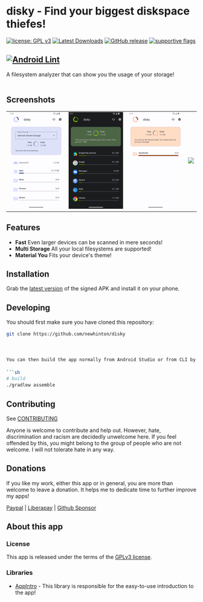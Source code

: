# disky - Find your biggest diskspace thiefes!
[![license: GPL v3](https://img.shields.io/badge/License-GPLv3-blue.svg)](https://github.com/newhinton/disky/blob/master/LICENSE) [![Latest Downloads](https://img.shields.io/github/downloads/newhinton/disky/latest/total
)](https://github.com/newhinton/disky/releases) [![GitHub release](https://img.shields.io/github/v/release/newhinton/disky?include_prereleases)](https://github.com/newhinton/disky/releases/latest)
[![supportive flags](https://img.shields.io/badge/support-🇺🇦_🏳️‍⚧_🏳️‍🌈-4aad4e)](https://felixnuesse.de/disky)

[![Android Lint](https://github.com/newhinton/timed-silence/actions/workflows/lint.yml/badge.svg)](https://github.com/newhinton/disky/actions/workflows/lint.yml)
-----------
A filesystem analyzer that can show you the usage of your storage!
<br/>
<br/>

Screenshots
-----------

<table>
  <tr style="border:none">
    <td style="border:none">
      <img src="fastlane/metadata/android/en-US/images/phoneScreenshots/1.png" width="180vh" />
    </td>
    <td style="border:none">
      <img src="fastlane/metadata/android/en-US/images/phoneScreenshots/2.png" width="180vh" />
    </td>
    <td style="border:none">
      <img src="fastlane/metadata/android/en-US/images/phoneScreenshots/3.png" width="180vh" />
    </td>
    <td style="border:none">
      <img src="fastlane/metadata/android/en-US/images/phoneScreenshots/4.png" width="180vh" />
    </td>
  </tr>
</table>




Features
--------

- **Fast** Even larger devices can be scanned in mere seconds!
- **Multi Storage** All your local filesystems are supported!
- **Material You** Fits your device's theme!

Installation
------------
Grab the [latest version](https://github.com/newhinton/disky/releases/latest) of the signed APK and install it on your phone.


Developing
------------

You should first make sure you have cloned this repository:


```sh
git clone https://github.com/newhinton/disky



You can then build the app normally from Android Studio or from CLI by running:

```sh
# build
./gradlew assemble

```


Contributing
------------
See [CONTRIBUTING](./CONTRIBUTING.md)

Anyone is welcome to contribute and help out. However, hate, discrimination and racism are decidedly unwelcome here. If you feel offended by this, you might belong to the group of people who are not welcome. I will not tolerate hate in any way.


Donations
------------

If you like my work, either this app or in general, you are more than welcome to leave a donation.
It helps me to dedicate time to further improve my apps!

[Paypal](https://www.paypal.com/paypalme/felixnuesse) | [Liberapay](https://liberapay.com/newhinton) | [Github Sponsor](https://github.com/sponsors/newhinton)


About this app
-----------------
### License
This app is released under the terms of the [GPLv3 license](https://gitea.felixnuesse.de/felix/disky/blob/master/LICENSE). 

### Libraries
- [AppIntro](https://github.com/AppIntro/AppIntro) - This library is responsible for the easy-to-use introduction to the app!
